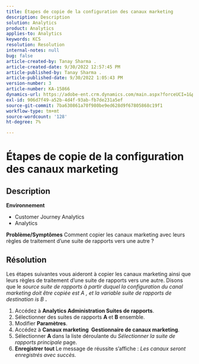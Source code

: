 ```yaml
---
title: Étapes de copie de la configuration des canaux marketing
description: Description
solution: Analytics
product: Analytics
applies-to: Analytics
keywords: KCS
resolution: Resolution
internal-notes: null
bug: false
article-created-by: Tanay Sharma .
article-created-date: 9/30/2022 12:57:45 PM
article-published-by: Tanay Sharma .
article-published-date: 9/30/2022 1:05:43 PM
version-number: 3
article-number: KA-15866
dynamics-url: https://adobe-ent.crm.dynamics.com/main.aspx?forceUCI=1&pagetype=entityrecord&etn=knowledgearticle&id=bab66c76-bf40-ed11-9db1-0022480868ff
exl-id: 906d7f49-a52b-4d4f-93ab-fb7de231a5ef
source-git-commit: 7ba630861a70f980be9ed628d9f67805868c19f1
workflow-type: tm+mt
source-wordcount: '128'
ht-degree: 7%

---
```


# Étapes de copie de la configuration des canaux marketing

## Description

<b>Environnement</b>
- Customer Journey Analytics
- Analytics



<b>Problème/Symptômes</b>
Comment copier les canaux marketing avec leurs règles de traitement d’une suite de rapports vers une autre ?


## Résolution


Les étapes suivantes vous aideront à copier les canaux marketing ainsi que leurs règles de traitement d’une suite de rapports vers une autre. Disons que le *source<b> </b>suite de rapports *à partir duquel la configuration du canal marketing doit être copiée est* A *, et la variable* suite de rapports de destination *is* B <b>*.</b>

1. Accédez à <b>Analytics </b> <b>Administration </b> <b>Suites de rapports</b>.
2. Sélectionner des suites de rapports <b>A </b>et <b>B</b> ensemble.
3. Modifier <b>Paramètres</b>.
4. Accédez à <b>Canaux marketing </b> <b>Gestionnaire de canaux marketing</b>.
5. Sélectionner <b>A </b>dans la liste déroulante du *Sélectionner la suite de rapports principale* page.
6. <b>Enregistrer tout </b> Le message de réussite s’affiche : *Les canaux seront enregistrés avec succès.*
